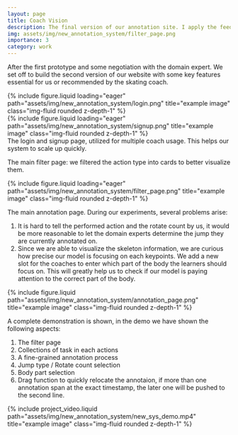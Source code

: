 ```yaml
---
layout: page
title: Coach Vision
description: The final version of our annotation site. I apply the feedbacks from both the domain expert and research needs.
img: assets/img/new_annotation_system/filter_page.png
importance: 3
category: work 
---
```


<style>
.zoom-overlay {
  position: fixed;
  top: 50%;
  left: 50%;
  transform: translate(-50%, -50%);
  width: 80%;
  height: 80%;
  background: rgba(0, 0, 0, 0);
  z-index: 1000;
  display: flex;
  justify-content: center;
  align-items: center;
  opacity: 0;
  visibility: hidden;
  transition: opacity 0.3s ease, visibility 0.3s;
  pointer-events: none;
}

.zoom-overlay img {
  max-width: 100%;
  max-height: 100%;
  object-fit: contain;
  transform: scale(0.9);
  transition: transform 0.3s ease;
}

.zoom-container:hover + .zoom-overlay,
.zoom-overlay:hover {
  opacity: 1;
  visibility: visible;
}

.zoom-container:hover + .zoom-overlay img,
.zoom-overlay:hover img {
  transform: scale(1);
}
</style>

<!-- Add this right before your closing body tag -->
<script>
document.addEventListener('DOMContentLoaded', function() {
  function setupZoomImages() {
    const images = document.querySelectorAll('.img-fluid:not(.zoom-ready)');
    
    images.forEach(img => {
      // Mark image as processed
      img.classList.add('zoom-ready');
      
      // Create wrapper structure
      const wrapper = document.createElement('div');
      wrapper.style.position = 'relative';
      
      // Create container
      const container = document.createElement('div');
      container.className = 'zoom-container';
      
      // Create overlay
      const overlay = document.createElement('div');
      overlay.className = 'zoom-overlay';
      const zoomImg = document.createElement('img');
      zoomImg.src = img.src;
      overlay.appendChild(zoomImg);
      
      // Setup DOM structure
      const originalParent = img.parentNode;
      originalParent.insertBefore(wrapper, img);
      container.appendChild(img);
      wrapper.appendChild(container);
      wrapper.appendChild(overlay);
    });
  }

  // Setup initial images
  setupZoomImages();

  // Setup mutation observer for dynamically added images
  const observer = new MutationObserver(function(mutations) {
    mutations.forEach(function(mutation) {
      if (mutation.addedNodes.length) {
        setupZoomImages();
      }
    });
  });

  observer.observe(document.body, {
    childList: true,
    subtree: true
  });
});
</script>

After the first prototype and some negotiation with the domain expert. We set off to build the second version of our website with some key features essential for us or recommended by the skating coach.

<div class="row">
    <div class="col-sm mt-3 mt-md-0">
        {% include figure.liquid loading="eager" path="assets/img/new_annotation_system/login.png" title="example image" class="img-fluid rounded z-depth-1" %}
    </div>
    <div class="col-sm mt-3 mt-md-0">
        {% include figure.liquid loading="eager" path="assets/img/new_annotation_system/signup.png" title="example image" class="img-fluid rounded z-depth-1" %}
    </div>
</div>
<div class="caption">
    The login and signup page, utilized for multiple coach usage. This helps our system to scale up quickly.
</div>

The main filter page: we filtered the action type into cards to better visualize them.

<div class="row">
    <div class="col-sm mt-3 mt-md-0">
        {% include figure.liquid loading="eager" path="assets/img/new_annotation_system/filter_page.png" title="example image" class="img-fluid rounded z-depth-1" %}
    </div>
</div>

The main annotation page. During our experiments, several problems arise:

1. It is hard to tell the performed action and the rotate count by us, it would be more reasonable to let the domain experts determine the jump they are currently annotated on.
2. Since we are able to visualize the skeleton information, we are curious how precise our model is focusing on each keypoints. We add a new slot for the coaches to enter which part of the body the learners should focus on. This will greatly help us to check if our model is paying attention to the correct part of the body.

<div class="row justify-content-sm-center">
    <div class="col-sm-8 mt-3 mt-md-0">
        {% include figure.liquid path="assets/img/new_annotation_system/annotation_page.png" title="example image" class="img-fluid rounded z-depth-1" %}
    </div>
</div>

A complete demonstration is shown, in the demo we have shown the following aspects:

1. The filter page
2. Collections of task in each actions
3. A fine-grained annotation process
4. Jump type / Rotate count selection
5. Body part selection
6. Drag function to quickly relocate the annotaion, if more than one annotation span at the exact timestamp, the later one will be pushed to the second line.

<div class="row justify-content-sm-center">
    <div class="col-sm-8 mt-3 mt-md-0">
        {% include project_video.liquid path="assets/img/new_annotation_system/new_sys_demo.mp4" title="example image" class="img-fluid rounded z-depth-1" %}
    </div>
</div>